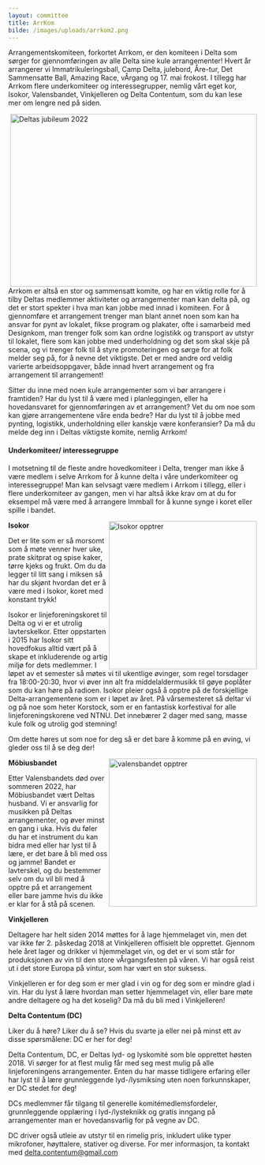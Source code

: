 ```yaml
---
layout: committee
title: ArrKom
bilde: /images/uploads/arrkom2.png
---
```

Arrangementskomiteen, forkortet Arrkom, er den komiteen i Delta som sørger for gjennomføringen av alle Delta sine kule arrangementer! Hvert år arrangerer vi Immatrikuleringsball, Camp Delta, julebord, Åre-tur, Det Sammensatte Ball, Amazing Race, vÅrgang og 17. mai frokost. I tillegg har Arrkom flere underkomiteer og interessegrupper, nemlig vårt eget kor, Isokor, Valensbandet, Vinkjelleren og Delta Contentum, som du kan lese mer om lengre ned på siden. 

<img src="/images/uploads/ball.jpeg" width="500" height="350" title="Deltas jubileum 2022" align="right">


Arrkom er altså en stor og sammensatt komite, og har en viktig rolle for å tilby Deltas medlemmer aktiviteter og arrangementer man kan delta på, og det er stort spekter i hva man kan jobbe med innad i komiteen. For å gjennomføre et arrangement trenger man blant annet noen som kan ha ansvar for pynt av lokalet, fikse program og plakater, ofte i samarbeid med Designkom, man trenger folk som kan ordne logistikk og transport av utstyr til lokalet, flere som kan jobbe med underholdning og det som skal skje på scena, og vi trenger folk til å styre promoteringen og sørge for at folk melder seg på, for å nevne det viktigste. Det er med andre ord veldig varierte arbeidsoppgaver, både innad hvert arrangement og fra arrangement til arrangement! 

Sitter du inne med noen kule arrangementer som vi bør arrangere i framtiden? Har du lyst til å være med i planleggingen, eller ha hovedansvaret for gjennomføringen av et arrangement? Vet du om noe som kan gjøre arrangementene våre enda bedre? Har du lyst til å jobbe med pynting, logistikk, underholdning eller kanskje være konferansier? Da må du melde deg inn i Deltas viktigste komite, nemlig Arrkom! 


#### **Underkomiteer/ interessegruppe**

I motsetning til de fleste andre hovedkomiteer i Delta, trenger man ikke å være medlem i selve Arrkom for å kunne delta i våre underkomiteer og interessegruppe! Man kan selvsagt være medlem i Arrkom i tillegg, eller i flere underkomiteer av gangen, men vi har altså ikke krav om at du for eksempel må være med å arrangere Immball for å kunne synge i koret eller spille i bandet.

<img src="/images/uploads/isokor.jpg" width="300" height="300" title="Isokor opptrer" align="right">


**Isokor** 

Det er lite som er så morsomt som å møte venner hver uke, prate skitprat og spise kaker, tørre kjeks og frukt. Om du da legger til litt sang i miksen så har du skjønt hvordan det er å være med i Isokor, koret med konstant trykk! 

Isokor er linjeforeningskoret til Delta og vi er et utrolig lavterskelkor. Etter oppstarten i 2015 har Isokor sitt hovedfokus alltid vært på å skape et inkluderende og artig miljø for dets medlemmer. I løpet av et semester så møtes vi til ukentlige øvinger, som regel torsdager fra 18:00-20:30, hvor vi øver inn alt fra middelaldermusikk til gøye poplåter som du kan høre på radioen. Isokor pleier også å opptre på de forskjellige Delta-arrangementene som er i løpet av året. På vårsemesteret så deltar vi og på noe som heter Korstock, som er en fantastisk korfestival for alle linjeforeningskorene ved NTNU. Det innebærer 2 dager med sang, masse kule folk og utrolig god stemning! 

Om dette høres ut som noe for deg så er det bare å komme på en øving, vi gleder oss til å se deg der! 


<img src="/images/uploads/valensbandet.jpg" width="300" height="300" title="valensbandet opptrer" align="right">


**Möbiusbandet** 

Etter Valensbandets død over sommeren 2022, har Möbiusbandet vært Deltas husband. Vi er ansvarlig for musikken på Deltas arrangementer, og øver minst en gang i uka. Hvis du føler du har et instrument du kan bidra med eller har lyst til å lære, er det bare å bli med oss og jamme! Bandet er lavterskel, og du bestemmer selv om du vil bli med å opptre på et arrangement eller bare jamme hvis du ikke er klar for å stå på scenen. 

**Vinkjelleren** 

Deltagere har helt siden 2014 møttes for å lage hjemmelaget vin, men det var ikke før 2. påskedag 2018 at Vinkjelleren offisielt ble opprettet. Gjennom hele året lager og drikker vi hjemmelaget vin, og det er vi som står for produksjonen av vin til den store vÅrgangsfesten på våren. Vi har også reist ut i det store Europa på vintur, som har vært en stor suksess. 

Vinkjelleren er for deg som er mer glad i vin og for deg som er mindre glad i vin. Har du lyst å lære hvordan man setter hjemmelaget vin, eller bare møte andre deltagere og ha det koselig? Da må du bli med i Vinkjelleren! 

**Delta Contentum (DC)** 

Liker du å høre? Liker du å se? Hvis du svarte ja eller nei på minst ett av disse spørsmålene: DC er her for deg! 

Delta Contentum, DC, er Deltas lyd- og lyskomité som ble opprettet høsten 2018. Vi sørger for at flest mulig får med seg mest mulig på alle linjeforeningens arrangementer. Enten du har masse tidligere erfaring eller har lyst til å lære grunnleggende lyd-/lysmiksing uten noen forkunnskaper, er DC stedet for deg! 

DCs medlemmer får tilgang til generelle komitémedlemsfordeler, grunnleggende opplæring i lyd-/lysteknikk og gratis inngang på arrangementer man er hovedansvarlig for på vegne av DC. 

DC driver også utleie av utstyr til en rimelig pris, inkludert ulike typer mikrofoner, høyttalere, stativer og diverse. For mer informasjon, ta kontakt med <delta.contentum@gmail.com>